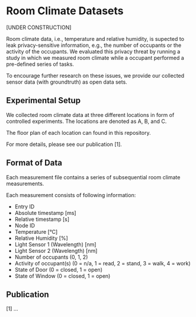 # Room Climate Datasets

[UNDER CONSTRUCTION]

Room climate data, i.e., temperature and relative humidity, is supected to leak privacy-sensitive information, e.g., the number of occupants or the activity of the occupants. We evaluated this privacy threat by running a study in which we measured room climate while a occupant performed a pre-defined series of tasks.

To encourage further research on these issues, we provide our collected sensor data (with groundtruth) as open data sets.

## Experimental Setup

We collected room climate data at three different locations in form of controlled experiments. The locations are denoted as A, B, and C. 

The floor plan of each location can found in this repository.

For more details, please see our publication [1].

## Format of Data

Each measurement file contains a series of subsequential room climate measurements. 

Each measurement consists of following information:

* Entry ID
* Absolute timestamp [ms]
* Relative timestamp [s]
* Node ID
* Temperature [°C]
* Relative Humidity [%]
* Light Sensor 1 (Wavelength) [nm]
* Light Sensor 2 (Wavelength) [nm]
* Number of occupants (0, 1, 2)
* Activity of occupant(s) (0 = n/a, 1 = read, 2 = stand, 3 = walk, 4 = work)
* State of Door (0 = closed, 1 = open)
* State of Window (0 = closed, 1 = open)

## Publication

[1] ...
